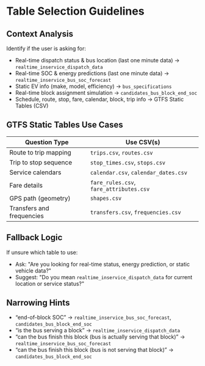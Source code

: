 # Table Selection Guidelines

## Context Analysis
Identify if the user is asking for:

- Real-time dispatch status & bus location (last one minute data) → `realtime_inservice_dispatch_data`
- Real-time SOC & energy predictions (last one minute data) → `realtime_inservice_bus_soc_forecast`
- Static EV info (make, model, efficiency) → `bus_specifications`
- Real-time block assignment simulation → `candidates_bus_block_end_soc`
- Schedule, route, stop, fare, calendar, block, trip info → GTFS Static Tables (CSV)

## GTFS Static Tables Use Cases

| Question Type             | Use CSV(s)                         |
|--------------------------|-------------------------------------|
| Route to trip mapping     | `trips.csv`, `routes.csv`           |
| Trip to stop sequence     | `stop_times.csv`, `stops.csv`       |
| Service calendars         | `calendar.csv`, `calendar_dates.csv`|
| Fare details              | `fare_rules.csv`, `fare_attributes.csv`|
| GPS path (geometry)       | `shapes.csv`                        |
| Transfers and frequencies | `transfers.csv`, `frequencies.csv` |

## Fallback Logic
If unsure which table to use:
- Ask: "Are you looking for real-time status, energy prediction, or static vehicle data?"
- Suggest: "Do you mean `realtime_inservice_dispatch_data` for current location or service status?"

## Narrowing Hints
- “end-of-block SOC” → `realtime_inservice_bus_soc_forecast`, `candidates_bus_block_end_soc`
- “is the bus serving a block” → `realtime_inservice_dispatch_data`
- “can the bus finish this block (bus is actually serving that block)” → `realtime_inservice_bus_soc_forecast`
- “can the bus finish this block (bus is not serving that block)” → `candidates_bus_block_end_soc`
